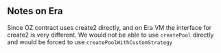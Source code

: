 ## Notes on Era

Since OZ contract uses create2 directly, and on Era VM the interface for create2 is very different. We would not be able to use `createPool` directly and would be forced to use `createPoolWithCustomStrategy`

